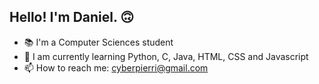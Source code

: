 ## Hello! I'm Daniel. 🙃

- 📚 I'm a Computer Sciences student
- 🌱 I am currently learning Python, C, Java, HTML, CSS and Javascript
- 📫 How to reach me: cyberpierri@gmail.com
